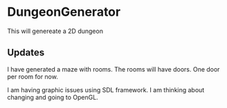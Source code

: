 # DungeonGenerator
This will genereate a 2D dungeon

## Updates
I have generated a maze with rooms.  The rooms will have doors.  One door per room for now.

I am having graphic issues using SDL framework.  I am thinking about changing and going to OpenGL.

